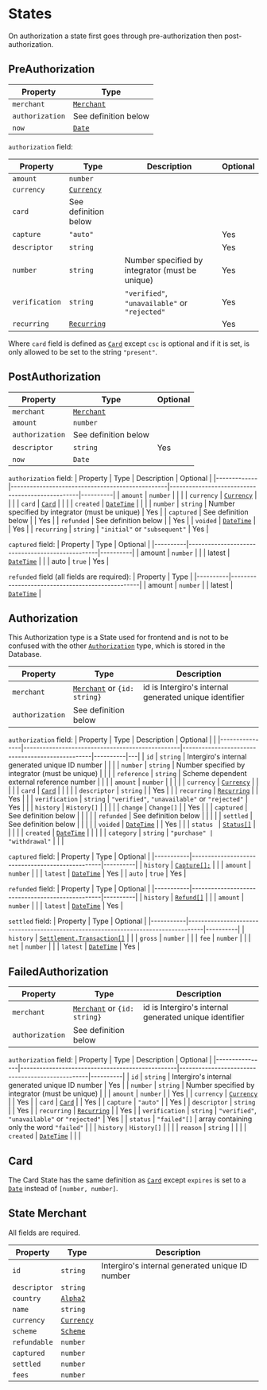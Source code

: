 # States 

On authorization a state first goes through pre-authorization then post-authorization.

## PreAuthorization 

| Property        | Type                                    |
|-----------------|-----------------------------------------|
| `merchant`      | [`Merchant`](./states.html#merchant)    |
| `authorization` | See definition below                    |
| `now`           | [`Date`](../common/reference.html#date) |


`authorization` field:

| Property       | Type                                            | Description                                     | Optional |
|----------------|-------------------------------------------------|-------------------------------------------------|----------|
| `amount`       | `number`                                        |                                                 |          |
| `currency`     | [`Currency`](../common/reference.html#currency) |                                                 |          |
| `card`         | See definition below                            |                                                 |          |
| `capture`      | `"auto"`                                        |                                                 | Yes      |
| `descriptor`   | `string`                                        |                                                 | Yes      |
| `number`       | `string`                                        | Number specified by integrator (must be unique) | Yes      |
| `verification` | `string`                                        | `"verified"`, `"unavailable"` or `"rejected"`   | Yes      |
| `recurring`    | [`Recurring`](./reference.html#recurring)       |                                                 | Yes      |

Where `card` field is defined as [`Card`](../card-api/reference.html#card) except `csc` is optional and if it is set, is only allowed to be set to the string `"present"`.

## PostAuthorization

| Property        | Type                                 | Optional |
|-----------------|--------------------------------------|----------|
| `merchant`      | [`Merchant`](./states.html#merchant) |          |
| `amount`        | `number`                             |          |
| `authorization` | See definition below                 |          |
| `descriptor`    | `string`                             | Yes      |
| `now`           | `Date`                               |          |

`authorization` field:
| Property    | Type                                            | Description                                     | Optional |
|-------------|-------------------------------------------------|-------------------------------------------------|----------|
| `amount`    | `number`                                        |                                                 |          |
| `currency`  | [`Currency`](../common/reference.html#currency) |                                                 |          |
| `card`      | [`Card`](../card-api/reference.html#card)       |                                                 |          |
| `created`   | [`DateTime`](../common/reference.html#datetime) |                                                 |          |
| `number`    | `string`                                        | Number specified by integrator (must be unique) | Yes      |
| `captured`  | See definition below                            |                                                 | Yes      |
| `refunded`  | See definition below                            |                                                 | Yes      |
| `voided`    | [`DateTime`](../common/reference.html#datetime) |                                                 | Yes      |
| `recurring` | `string`                                        | `"initial"` or `"subsequent"`                   | Yes      |

`captured` field:
| Property | Type                                            | Optional |
|----------|-------------------------------------------------|----------|
| amount   | `number`                                        |          |
| latest   | [`DateTime`](../common/reference.html#datetime) |          |
| auto     | `true`                                          | Yes      |

`refunded` field (all fields are required):
| Property | Type                                            |
|----------|-------------------------------------------------|
| amount   | `number`                                        |
| latest   | [`DateTime`](../common/reference.html#datetime) |

## Authorization
This Authorization type is a State used for frontend and is not to be confused with the other [`Authorization`](./reference.html#authorization) type, which is stored in the Database.

| Property        | Type                                                   | Description                                            |
|-----------------|--------------------------------------------------------|--------------------------------------------------------|
| `merchant`      | [`Merchant`](./states.html#merchant) or `{id: string}` | id is Intergiro's internal generated unique identifier |
| `authorization` | See definition below                                   |                                                        |

`authorization` field:
| Property       | Type                                            | Description                                     | Optional |   |
|----------------|-------------------------------------------------|-------------------------------------------------|----------|---|
| `id`           | `string`                                        | Intergiro's internal generated unique ID number |          |   |
| `number`       | `string`                                        | Number specified by integrator (must be unique) |          |   |
| `reference`    | `string`                                        | Scheme dependent external reference number      |          |   |
| `amount`       | `number`                                        |                                                 |          |   |
| `currency`     | [`Currency`](../common/reference.html#currency) |                                                 |          |   |
| `card`         | [`Card`](../card-api/reference.html#card)       |                                                 |          |   |
| `descriptor`   | `string`                                        |                                                 | Yes      |   |
| `recurring`    | [`Recurring`](./reference.html#recurring)       |                                                 | Yes      |   |
| `verification` | `string`                                        | `"verified"`, `"unavailable"` or `"rejected"`   | Yes      |   |
| `history`      | `History[]`                                     |                                                 |          |   |
| `change`       | `Change[]`                                      |                                                 | Yes      |   |
| `captured`     | See definition below                            |                                                 |          |   |
| `refunded`     | See definition below                            |                                                 |          |   |
| `settled`      | See definition below                            |                                                 |          |   |
| `voided`       | [`DateTime`](../common/reference.html#datetime) |                                                 | Yes      |   |
| `status `      | [`Status[]`](./reference.html#status)           |                                                 |          |   |
| `created`      | [`DateTime`](../common/reference.html#datetime) |                                                 |          |   |
| `category`     | `string`                                        | `"purchase" | "withdrawal"`                     |          |   |


`captured` field:
| Property  | Type                                            | Optional |
|-----------|-------------------------------------------------|----------|
| `history` | [`Capture[];`](./reference.html#capture)        |          |
| `amount`  | `number`                                        |          |
| `latest`  | [`DateTime`](../common/reference.html#datetime) | Yes      |
| `auto`    | `true`                                          | Yes      |

`refunded` field:
| Property  | Type                                            | Optional |
|-----------|-------------------------------------------------|----------|
| `history` | [`Refund[]`](./reference.html#refund)           |          |
| `amount`  | `number`                                        |          |
| `latest`  | [`DateTime`](../common/reference.html#datetime) | Yes      |


`settled` field:
| Property  | Type                                                                              | Optional |
|-----------|-----------------------------------------------------------------------------------|----------|
| `history` | [`Settlement.Transaction[]`](../settlement/reference.html#settlement-transaction) |          |
| `gross`   | `number`                                                                          |          |
| `fee`     | `number`                                                                          |          |
| `net`     | `number`                                                                          |          |
| `latest`  | [`DateTime`](../common/reference.html#datetime)                                   | Yes      |

## FailedAuthorization

| Property        | Type                                                         | Description                                            |
|-----------------|--------------------------------------------------------------|--------------------------------------------------------|
| `merchant`      | [`Merchant`](./states.html#state-merchant) or `{id: string}` | id is Intergiro's internal generated unique identifier |
| `authorization` | See definition below                                         |                                                        |

`authorization` field: 
| Property       | Type                                            | Description                                     | Optional |
|----------------|-------------------------------------------------|-------------------------------------------------|----------|
| `id`           | `string`                                        | Intergiro's internal generated unique ID number | Yes      |
| `number`       | `string`                                        | Number specified by integrator (must be unique) |          |
| `amount`       | `number`                                        |                                                 | Yes      |
| `currency`     | [`Currency`](../common/reference.html#currency) |                                                 | Yes      |
| `card`         | [`Card`](../card-api/reference.html#card)       |                                                 | Yes      |
| `capture`      | `"auto"`                                        |                                                 | Yes      |
| `descriptor`   | `string`                                        |                                                 | Yes      |
| `recurring`    | [`Recurring`](./reference.html#recurring)       |                                                 | Yes      |
| `verification` | `string`                                        | `"verified"`, `"unavailable"` or `"rejected"`   | Yes      |
| `status`       | `"failed"[]`                                    | array containing only the word `"failed"`       |          |
| `history`      | `History[]`                                     |                                                 |          |
| `reason`       | `string`                                        |                                                 |          |
| `created`      | [`DateTime`](../common/reference.html#datetime) |                                                 |          |

## Card
The Card State has the same definition as [`Card`](../card-api/reference.html#card) except `expires` is set to a [`Date`](../common/reference.html#date) instead of `[number, number]`.

## State Merchant 
All fields are required.

| Property     | Type                                            | Description                                     |
|--------------|-------------------------------------------------|-------------------------------------------------|
| `id`         | `string`                                        | Intergiro's internal generated unique ID number |
| `descriptor` | `string`                                        |                                                 |
| `country`    | [`Alpha2`](../common/reference.html#alpha2)     |                                                 |
| `name`       | `string`                                        |                                                 |
| `currency`   | [`Currency`](../common/reference.html#currency) |                                                 |
| `scheme`     | [`Scheme`](../common/reference.html#scheme)     |                                                 |
| `refundable` | `number`                                        |                                                 |
| `captured`   | `number`                                        |                                                 |
| `settled`    | `number`                                        |                                                 |
| `fees`       | `number`                                        |                                                 |